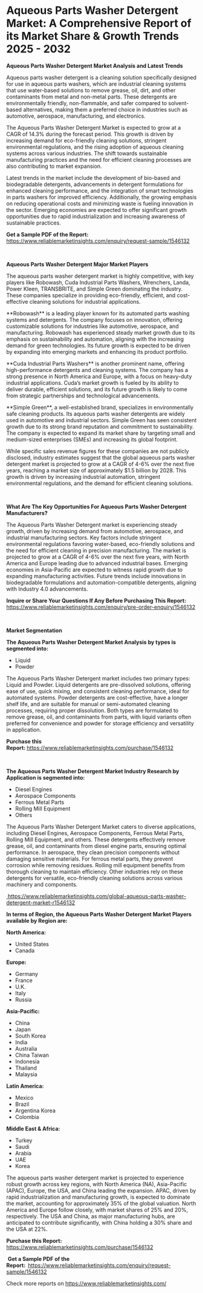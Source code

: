<p><h1>Aqueous Parts Washer Detergent Market: A Comprehensive Report of its Market Share & Growth Trends 2025 - 2032</h1></p><p><strong>Aqueous Parts Washer Detergent Market Analysis and Latest Trends</strong></p>
<p><p>Aqueous parts washer detergent is a cleaning solution specifically designed for use in aqueous parts washers, which are industrial cleaning systems that use water-based solutions to remove grease, oil, dirt, and other contaminants from metal and non-metal parts. These detergents are environmentally friendly, non-flammable, and safer compared to solvent-based alternatives, making them a preferred choice in industries such as automotive, aerospace, manufacturing, and electronics.</p><p>The Aqueous Parts Washer Detergent Market is expected to grow at a CAGR of 14.3% during the forecast period. This growth is driven by increasing demand for eco-friendly cleaning solutions, stringent environmental regulations, and the rising adoption of aqueous cleaning systems across various industries. The shift towards sustainable manufacturing practices and the need for efficient cleaning processes are also contributing to market expansion.</p><p>Latest trends in the market include the development of bio-based and biodegradable detergents, advancements in detergent formulations for enhanced cleaning performance, and the integration of smart technologies in parts washers for improved efficiency. Additionally, the growing emphasis on reducing operational costs and minimizing waste is fueling innovation in the sector. Emerging economies are expected to offer significant growth opportunities due to rapid industrialization and increasing awareness of sustainable practices.</p></p>
<p><strong>Get a Sample PDF of the Report:&nbsp;</strong> <a href="https://www.reliablemarketinsights.com/enquiry/request-sample/1546132?utm_campaign=2231&utm_medium=2&utm_source=Github&utm_content=ia&utm_term=26012025&utm_id=aqueous-parts-washer-detergent">https://www.reliablemarketinsights.com/enquiry/request-sample/1546132</a></p>
<p>&nbsp;</p>
<p><strong>Aqueous Parts Washer Detergent Major Market Players</strong></p>
<p><p>The aqueous parts washer detergent market is highly competitive, with key players like Robowash, Cuda Industrial Parts Washers, Wrenchers, Landa, Power Kleen, TRANSBRITE, and Simple Green dominating the industry. These companies specialize in providing eco-friendly, efficient, and cost-effective cleaning solutions for industrial applications.</p><p>**Robowash** is a leading player known for its automated parts washing systems and detergents. The company focuses on innovation, offering customizable solutions for industries like automotive, aerospace, and manufacturing. Robowash has experienced steady market growth due to its emphasis on sustainability and automation, aligning with the increasing demand for green technologies. Its future growth is expected to be driven by expanding into emerging markets and enhancing its product portfolio.</p><p>**Cuda Industrial Parts Washers** is another prominent name, offering high-performance detergents and cleaning systems. The company has a strong presence in North America and Europe, with a focus on heavy-duty industrial applications. Cuda’s market growth is fueled by its ability to deliver durable, efficient solutions, and its future growth is likely to come from strategic partnerships and technological advancements.</p><p>**Simple Green**, a well-established brand, specializes in environmentally safe cleaning products. Its aqueous parts washer detergents are widely used in automotive and industrial sectors. Simple Green has seen consistent growth due to its strong brand reputation and commitment to sustainability. The company is expected to expand its market share by targeting small and medium-sized enterprises (SMEs) and increasing its global footprint.</p><p>While specific sales revenue figures for these companies are not publicly disclosed, industry estimates suggest that the global aqueous parts washer detergent market is projected to grow at a CAGR of 4-6% over the next five years, reaching a market size of approximately $1.5 billion by 2028. This growth is driven by increasing industrial automation, stringent environmental regulations, and the demand for efficient cleaning solutions.</p></p>
<p>&nbsp;</p>
<p><strong>What Are The Key Opportunities For Aqueous Parts Washer Detergent Manufacturers?</strong></p>
<p><p>The Aqueous Parts Washer Detergent market is experiencing steady growth, driven by increasing demand from automotive, aerospace, and industrial manufacturing sectors. Key factors include stringent environmental regulations favoring water-based, eco-friendly solutions and the need for efficient cleaning in precision manufacturing. The market is projected to grow at a CAGR of 4-6% over the next five years, with North America and Europe leading due to advanced industrial bases. Emerging economies in Asia-Pacific are expected to witness rapid growth due to expanding manufacturing activities. Future trends include innovations in biodegradable formulations and automation-compatible detergents, aligning with Industry 4.0 advancements.</p></p>
<p><strong>Inquire or Share Your Questions If Any Before Purchasing This Report:</strong> <a href="https://www.reliablemarketinsights.com/enquiry/pre-order-enquiry/1546132?utm_campaign=2231&utm_medium=2&utm_source=Github&utm_content=ia&utm_term=26012025&utm_id=aqueous-parts-washer-detergent">https://www.reliablemarketinsights.com/enquiry/pre-order-enquiry/1546132</a></p>
<p>&nbsp;</p>
<p><strong>Market Segmentation</strong></p>
<p><strong>The Aqueous Parts Washer Detergent Market Analysis by types is segmented into:</strong></p>
<p><ul><li>Liquid</li><li>Powder</li></ul></p>
<p><p>The Aqueous Parts Washer Detergent market includes two primary types: Liquid and Powder. Liquid detergents are pre-dissolved solutions, offering ease of use, quick mixing, and consistent cleaning performance, ideal for automated systems. Powder detergents are cost-effective, have a longer shelf life, and are suitable for manual or semi-automated cleaning processes, requiring proper dissolution. Both types are formulated to remove grease, oil, and contaminants from parts, with liquid variants often preferred for convenience and powder for storage efficiency and versatility in application.</p></p>
<p><strong>Purchase this Report:&nbsp;</strong><a href="https://www.reliablemarketinsights.com/purchase/1546132?utm_campaign=2231&utm_medium=2&utm_source=Github&utm_content=ia&utm_term=26012025&utm_id=aqueous-parts-washer-detergent">https://www.reliablemarketinsights.com/purchase/1546132</a></p>
<p>&nbsp;</p>
<p><strong>The Aqueous Parts Washer Detergent Market Industry Research by Application is segmented into:</strong></p>
<p><ul><li>Diesel Engines</li><li>Aerospace Components</li><li>Ferrous Metal Parts</li><li>Rolling Mill Equipment</li><li>Others</li></ul></p>
<p><p>The Aqueous Parts Washer Detergent Market caters to diverse applications, including Diesel Engines, Aerospace Components, Ferrous Metal Parts, Rolling Mill Equipment, and others. These detergents effectively remove grease, oil, and contaminants from diesel engine parts, ensuring optimal performance. In aerospace, they clean precision components without damaging sensitive materials. For ferrous metal parts, they prevent corrosion while removing residues. Rolling mill equipment benefits from thorough cleaning to maintain efficiency. Other industries rely on these detergents for versatile, eco-friendly cleaning solutions across various machinery and components.</p></p>
<p><a href="https://www.reliablemarketinsights.com/global-aqueous-parts-washer-detergent-market-r1546132?utm_campaign=2231&utm_medium=2&utm_source=Github&utm_content=ia&utm_term=26012025&utm_id=aqueous-parts-washer-detergent">&nbsp;https://www.reliablemarketinsights.com/global-aqueous-parts-washer-detergent-market-r1546132</a></p>
<p><strong>In terms of Region, the Aqueous Parts Washer Detergent Market Players available by Region are:</strong></p>
<p>
    <p> <strong> North America: </strong>
        <ul>
            <li>United States</li>
            <li>Canada</li>
        </ul>
        </p> 
    <p> <strong> Europe: </strong>
        <ul>
            <li>Germany</li>
            <li>France</li>
            <li>U.K.</li>
            <li>Italy</li>
            <li>Russia</li>
        </ul>
        </p> 
    <p> <strong> Asia-Pacific: </strong>
        <ul>
            <li>China</li>
            <li>Japan</li>
            <li>South Korea</li>
            <li>India</li>
            <li>Australia</li>
            <li>China Taiwan</li>
            <li>Indonesia</li>
            <li>Thailand</li>
            <li>Malaysia</li>
        </ul>
        </p> 
    <p> <strong> Latin America: </strong>
        <ul>
            <li>Mexico</li>
            <li>Brazil</li>
            <li>Argentina Korea</li>
            <li>Colombia</li>
        </ul>
        </p> 
    <p> <strong> Middle East & Africa: </strong>
        <ul>
            <li>Turkey</li>
            <li>Saudi</li>
            <li>Arabia</li>
            <li>UAE</li>
            <li>Korea</li>
        </ul>
    </p>
    </p>
<p><p>The aqueous parts washer detergent market is projected to experience robust growth across key regions, with North America (NA), Asia-Pacific (APAC), Europe, the USA, and China leading the expansion. APAC, driven by rapid industrialization and manufacturing growth, is expected to dominate the market, accounting for approximately 35% of the global valuation. North America and Europe follow closely, with market shares of 25% and 20%, respectively. The USA and China, as major manufacturing hubs, are anticipated to contribute significantly, with China holding a 30% share and the USA at 22%.</p></p>
<p><strong>Purchase this Report: </strong><a href="https://www.reliablemarketinsights.com/purchase/1546132?utm_campaign=2231&utm_medium=2&utm_source=Github&utm_content=ia&utm_term=26012025&utm_id=aqueous-parts-washer-detergent">https://www.reliablemarketinsights.com/purchase/1546132</a></p>
<p>&nbsp;<strong>Get a Sample PDF of the Report:&nbsp;&nbsp;</strong><a href="https://www.reliablemarketinsights.com/enquiry/request-sample/1546132?utm_campaign=2231&utm_medium=2&utm_source=Github&utm_content=ia&utm_term=26012025&utm_id=aqueous-parts-washer-detergent">https://www.reliablemarketinsights.com/enquiry/request-sample/1546132</a></p>
<p><strong></strong></p>
<p>Check more reports on <a href="https://www.reliablemarketinsights.com/?utm_campaign=2231&utm_medium=2&utm_source=Github&utm_content=ia&utm_term=26012025&utm_id=aqueous-parts-washer-detergent">https://www.reliablemarketinsights.com/</a></p>